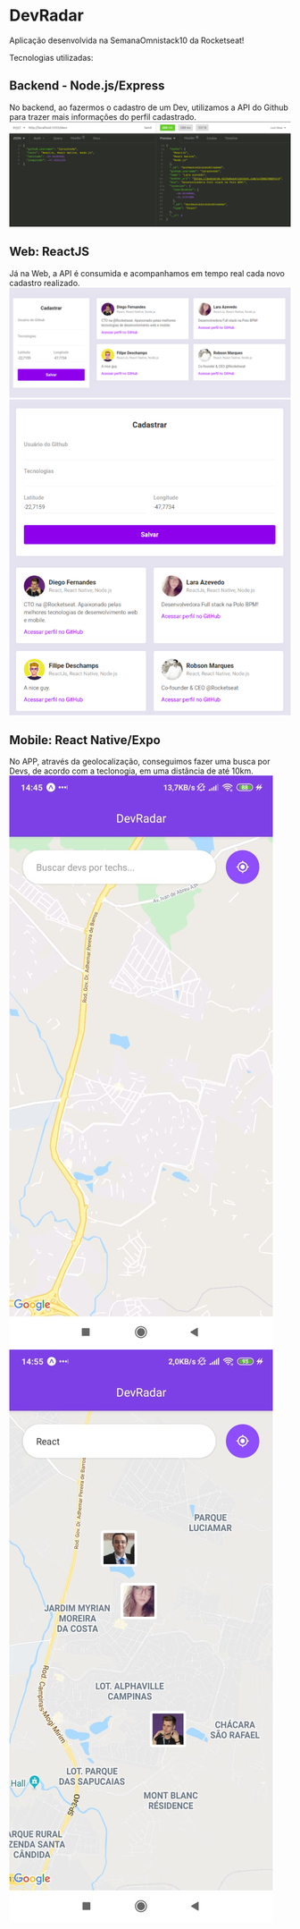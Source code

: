 # DevRadar
Aplicação desenvolvida na SemanaOmnistack10 da Rocketseat!
  

Tecnologias utilizadas: 

## Backend - Node.js/Express

No backend, ao fazermos o cadastro de um Dev, utilizamos a API do Github para trazer mais informações do perfil cadastrado.
![Backend](./images/back.png)

## Web: ReactJS
Já na Web, a API é consumida e acompanhamos em tempo real cada novo cadastro realizado.
![1](./images/web.png)![2](./images/web_responsivo.png)

## Mobile: React Native/Expo
No APP, através da geolocalização, conseguimos fazer uma busca por Devs, de acordo com a teclonogia, em uma distância de até 10km.
![Mobile](./images/mobile1.jpeg)![Mobile1](./images/mobile.jpeg)